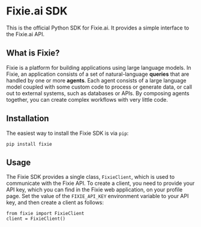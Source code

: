 # Fixie.ai SDK

This is the official Python SDK for Fixie.ai. It provides a simple interface to the Fixie.ai API.

## What is Fixie?

Fixie is a platform for building applications using large language models. In Fixie, an application
consists of a set of natural-language **queries** that are handled by one or more **agents**.
Each agent consists of a large language model coupled with some custom code to process or generate
data, or call out to external systems, such as databases or APIs. By composing agents together,
you can create complex workflows with very little code.

## Installation

The easiest way to install the Fixie SDK is via `pip`:
```
pip install fixie
```

## Usage

The Fixie SDK provides a single class, `FixieClient`, which is used to communicate with the Fixie
API. To create a client, you need to provide your API key, which you can find in the Fixie
web application, on your profile page. Set the value of the `FIXIE_API_KEY` environment variable
to your API key, and then create a client as follows:
```
from fixie import FixieClient
client = FixieClient()
```




